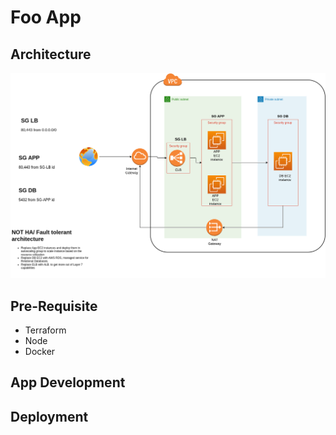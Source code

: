 # Foo App

## Architecture

![Architecture](aws-arch.png)

## Pre-Requisite

- Terraform
- Node
- Docker

## App Development

## Deployment

